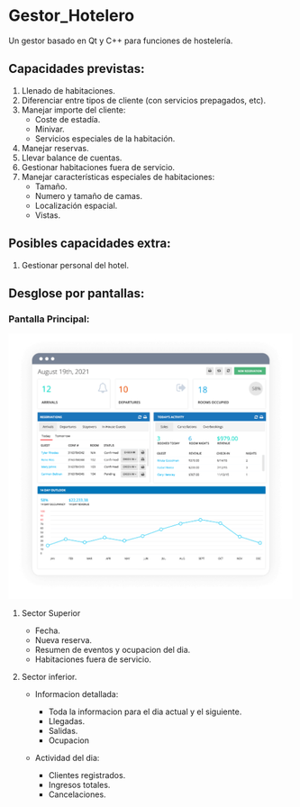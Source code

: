 # Gestor_Hotelero

Un gestor basado en Qt y C++ para funciones de hostelería.

## Capacidades previstas:

1. Llenado de habitaciones.
2. Diferenciar entre tipos de cliente (con servicios prepagados, etc).
3. Manejar importe del cliente:
    - Coste de estadía.
    - Minivar.
    - Servicios especiales de la habitación.
4. Manejar reservas.
5. Llevar balance de cuentas.
6. Gestionar habitaciones fuera de servicio.
7. Manejar características especiales de habitaciones:
    - Tamaño.
    - Numero y tamaño de camas.
    - Localización espacial.
    - Vistas.

## Posibles capacidades extra:

1. Gestionar personal del hotel.

## Desglose por pantallas:

### Pantalla Principal:

![Imagen de muestra](./Imagenes/img_dash@2x-1.png)

1. Sector Superior
    - Fecha.
    - Nueva reserva.
    - Resumen de eventos y ocupacion del dia.
    - Habitaciones fuera de servicio.

2. Sector inferior.
    - Informacion detallada:
        - Toda la informacion para el dia actual y el siguiente.
        - Llegadas.
        - Salidas.
        - Ocupacion

    - Actividad del dia:
        - Clientes registrados.
        - Ingresos totales.
        - Cancelaciones.
